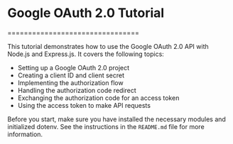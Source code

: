 # Google OAuth 2.0 Tutorial
================================

This tutorial demonstrates how to use the Google OAuth 2.0 API with Node.js and Express.js. It covers the following topics:

* Setting up a Google OAuth 2.0 project
* Creating a client ID and client secret
* Implementing the authorization flow
* Handling the authorization code redirect
* Exchanging the authorization code for an access token
* Using the access token to make API requests

Before you start, make sure you have installed the necessary modules and initialized dotenv. See the instructions in the `README.md` file for more information.
